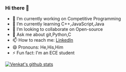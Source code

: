 ### Hi there 👋

<!--
**VenkatVuddagiri/VenkatVuddagiri** is a ✨ _special_ ✨ repository because its `README.md` (this file) appears on your GitHub profile.

Here are some ideas to get you started:
-->
- 🔭 I’m currently working on Competitive Programming
- 🌱 I’m currently learning C++,JavaScript,Java
- 👯 I’m looking to collaborate on Open-source
- 💬 Ask me about git,Python,C
- 📫 How to reach me: <a href="https://www.linkedin.com/in/venkat-vuddagiri">LinkedIn</a>
- 😄 Pronouns: He,His,Him
- ⚡ Fun fact: I'm an ECE student

[![Venkat's github stats](https://github-readme-stats.vercel.app/api?username=VenkatVuddagiri&show-icon=true&theme=dracula)](https://github.com/anuraghazra/github-readme-stats)
